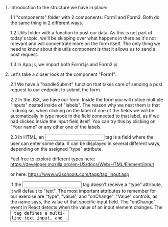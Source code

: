 1.  Introduction to the structure we have in place:

    1.1 "components" folder with 2 components: Form1 and Form2. Both do the same thing in 2 different ways.

    1.2 Utils folder with a function to post our data. As this is not part of today's topic, we'll be skipping over what happens in there as it's not relevant and will concentrate more on the form itself. The only thing we need to know about this utils component is that it allows us to send a post request.

    1.3 In App.js, we import both Form1.js and Form2.js

2.  Let's take a closer look at the component "Form1":

    2.1 We have a "handleSubmit" function that takes care of sending a post request to our endpoint to submit the form.

    2.2 In the JSX, we have our form. Inside the form you will notice multiple "inputs" nested inside of "labels". The reason why we nest them is that in doing so, when clicking on the label of one of the fields we will be automatically in type mode in the field connected to that label, as if we had clicked inside the input field itself. You can try this by clicking on "Your name" or any other one of the labels.

    2.3 In HTML, an <input> tag is a field where the user can enter some data. It can be displayed in several different ways, depending on the assigned "type" attribute.

    Feel free to explore different types here:
    https://developer.mozilla.org/en-US/docs/Web/HTML/Element/input

    or here:
    https://www.w3schools.com/tags/tag_input.asp

    If the <input> tag doesn't receive a "type" attribute, it will default to "text". The most important attributes to remember for our exercise are "type", "value", and "onChange". "Value" controls, as the name says, the value of that specific input field. The "onChange" event in React detects when the value of an input element changes.
    The <textarea> tag defines a multi-line text input, and it's often used to collect user inputs like comments or reviews.
    (SIDENOTE: The <fieldset> and <legend> are purely esthetic, so there's no need to get in detail but feel free to look them up.)

3.  One more piece of information before we get started: understanding the difference between controlled and uncontrolled components

    p.s. : When we talk about Controlled and Uncontrolled Components, it’s always referring to components which are handling forms or form inputs in them.

    3.1 Uncontrolled Components

        Uncontrolled components are those for which the form data is handled by the DOM itself. “Uncontrolled” refers to the fact that these components are not controlled by React state.
        The values of the form elements are traditionally controlled by and stored on the DOM. We will have to refer to the instance of the form elements to retrieve their values from the DOM. (See Form1.js, line 22 to 26)

    3.2 Controlled components

        A controlled input accepts its current value as a prop, as well as a callback to change that value.
        In simple words, the <input> tag will have a value that refers to the current state (the state is passed as a prop to the value attribute) and we can control that state using the setter function of useState().
        This way we will make React be the “single source of truth”. Then the React component that renders a form also controls what happens in that form on subsequent user input. An input form element whose value is controlled by React in this way is called a “controlled component”.
        This means your data (state) and UI (inputs) are always in sync. The state gives the value to the input, and the input asks the Form to change the current value.
        This also means that the form component can respond to input changes immediately. Example:

        - in-place feedback, like validations
        - disabling the button unless all fields have valid data
        - enforcing a specific input format, like credit card numbers

    3.3 So what makes an uncontrolled component controlled?
    A form element becomes "controlled" if you set its value via a prop. That's all.

    3.4 So which one do I use?

| FEATURE                                   | UNCONTROLLED | CONTROLLED |
| ----------------------------------------- | ------------ | ---------- |
| one-time value retrieval (e.g. on submit) | ✅           | ✅         |
| validating on submit                      | ✅           | ✅         |
| instant field validation                  | ❌           | ✅         |
| conditionally disabling submit button     | ❌           | ✅         |
| enforcing input format                    | ❌           | ✅         |
| several inputs for one piece of data      | ❌           | ✅         |
| dynamic inputs                            | ❌           | ✅         |

That should be enough information to finally get started with the exercise!

4.Time to get our hands dirty!

    4.1 In Form1.js, import useState and create a state for each field (name, age, text and terms).

    4.2 Set the "value" attribute of each property inside of the form to the respective state.

    4.3 Add the onChange event
    (in React, onChange detects the change in an input value. Thanks to onChange, your application can listen to user input in real time. When an onChange event occurs, the prop will call the function you passed as its parameter.
    In simple words: you assing the onChange event a function. onChange gets triggered every time that the input field's value changes, and, in return, onChange triggers the function that you gave it every time)

    4.4 Declare the function directly inside the onChange, like so:
      onChange={event => console.log("onChange has been triggered")}

    4.5 Swap the console.log for the setter function of your state (setName,setAge, etc.) and tap into the value of the event (event.target.value)

    4.6 Almost done! All that's left to do now is adding the handleSubmit function to the form's onSubmit attribute.

    4.7 For any subsequest input field you add to the form, the process is always the same, you just add another state to track its value. But what if we need a very big form? Keeping track of all those states can become very messy very fast! Let's go to Form2.js to explore another way of doing things, using only one single state for our whole form.


    5 Time to switch to Form2.js:

        5.1 Let's first examine what's already there:
        we have the same handleSubmit function that operates the same way as in Form1.js, and an empty handleChange function. The form is still the same, we can confirm that by going to App.js, commenting out Form1.js and uncommenting Form2.js

        5.2 The goal here is to only use one single state to keep track of everything, meaning we will need a changeHandler function to take care of the onChange event as we won't have a state setter function for each input like we had in Form1.js

        5.3 handleChange takes one parameter, "e" (short for "event"). This way we will be able to access the current event's properties. To properly understand this, let's start by just loggin "e" to the console. You'll see that we get back a SyntheticBaseEvent object. Opening the object, you will notice it has a lot of properties, the most interesting one being the "target".
        Let's now log "e.target" to the console. When typing something in any one of the fields now, we can see the field itself logged to the console. But how do we access those attributes? What we are seeing in the console is actually a representation of an object, and we can see that by changing the console.log to console.dir.
        Since what we're getting back is a normal object, we can tap into these properties. Let's change the console.dir back to console.log and access the value property, like so: e.target.value; in the console we're now getting every single character that we type into the field.

        5.4 Before we start coding out the handleChange function, let's understand what the final goal is. Our createPost function (inside the handleSubmit) expects an object. This, of course, tells us that our final result has to be an object. Objects are made of key:value pairs, the key being the identifier of the value ({name: "John"}); we already thought of a way to get the value from a certain field, but how do we assign an identifier to it? If we log "e.target" to the console again (or console.dir to see the whole object), we can see that there's another property called "name". The name's value is assigned by us inside the form; each one of the inputs inside the form has a "name" attribute that we can use as an identifier (key) for the values in our object. Let's create 2 variables, one called "name" and one called "value" and use them to store name and value of the input field the user is currently typing in. Log both to the console.

        5.5 We can see in the console that this works just fine for all of the input fields, but the checkbox is logging "on" to the console. The "value" property on a checkbox is fixed, in the old days it was the value that was submitted along with the form only if the checkbox was checked. Checkboxes have another attribute that we can use, called "checked"; when using checkboxes you want a true or false response (is the checkbox checked? true or false), and the "checked" attribute gives us back exactly that boolean response, meaning we need the "checked" attribute rather than the "value". To accomodate this, we need to change the value variable around a bit. We want something along the lines of "if the type of what I just clicked is a checkbox, give me the "checked" property, and if not, just give me the value property. This can be easily achieved with the help of a ternary!

        5.6 Now that we have both a name and a value, we're ready to pass them to an object. Let's start by creating a state (the only one we'll need) and initialize it to an object. Inside the handleChange function, we can now call the setter function of our freshly initialized state and update it.
        To update the state object with the new object, we need to use a combination of the spread operator and the bracket notation to dynamically access the input name (key).
        Here's a cool thing about setState:
        it accepts a function with the first parameter being the current state, and the second parameter being what we want to update it with. Our function will be something like this:

        setInputs(prevState => ({ ...prevState, [name]: value }))

        Let's break it down bit by bit:
        we access the previous state of the inputs, use the spread operator so that we get to keep the previous value, dynamically add the name for the key using bracket notation, and finally setting the value as value.


        5.7 All that's left to do is to pass the state to the createPost function, make sure to add the handleChange function to all of the inputs (onChange={handleChange}) and add the handleSUbmit to the form (onSubmit={handleSubmit}).
